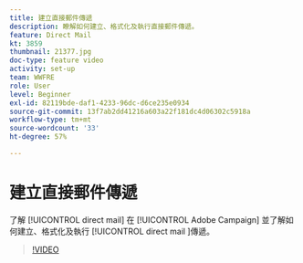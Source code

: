 ```yaml
---
title: 建立直接郵件傳遞
description: 瞭解如何建立、格式化及執行直接郵件傳遞。
feature: Direct Mail
kt: 3859
thumbnail: 21377.jpg
doc-type: feature video
activity: set-up
team: WWFRE
role: User
level: Beginner
exl-id: 82119bde-daf1-4233-96dc-d6ce235e0934
source-git-commit: 13f7ab2dd41216a603a22f181dc4d06302c5918a
workflow-type: tm+mt
source-wordcount: '33'
ht-degree: 57%

---
```


# 建立直接郵件傳遞

了解 [!UICONTROL direct mail] 在 [!UICONTROL Adobe Campaign] 並了解如何建立、格式化及執行 [!UICONTROL direct mail ]傳遞。

>[!VIDEO](https://video.tv.adobe.com/v/21377?quality=12&learn=on)
